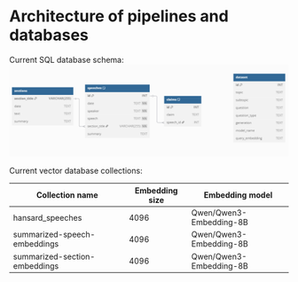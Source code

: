 # Architecture of pipelines and databases

Current SQL database schema:
![alt text](./images/sql_architecture.png)


Current vector database collections:

| Collection name               | Embedding size | Embedding model         |
|-------------------------------|----------------|-------------------------|
| hansard_speeches              | 4096           | Qwen/Qwen3-Embedding-8B |
| summarized-speech-embeddings  | 4096           | Qwen/Qwen3-Embedding-8B |
| summarized-section-embeddings | 4096           | Qwen/Qwen3-Embedding-8B |